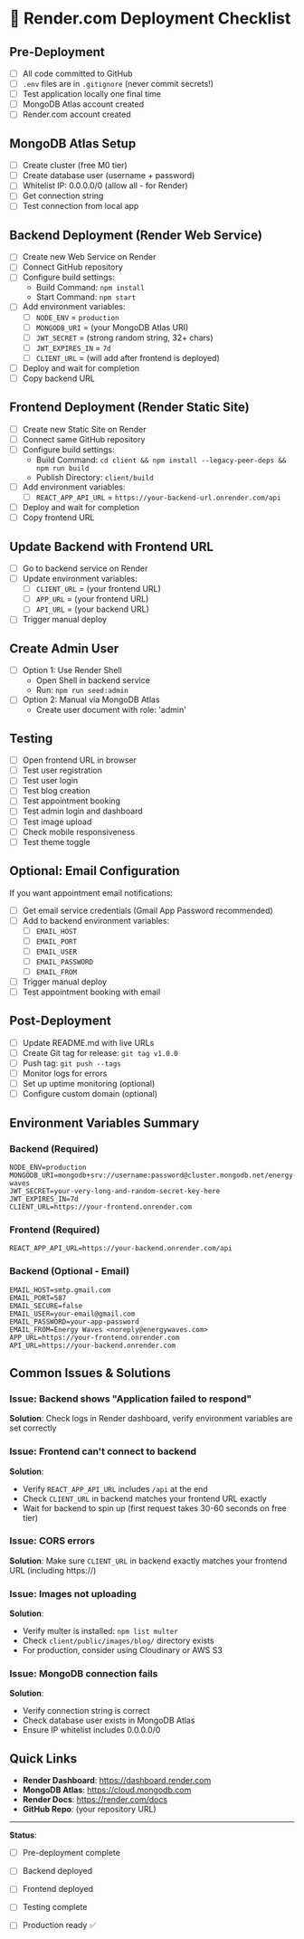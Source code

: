 # 🚀 Render.com Deployment Checklist

## Pre-Deployment

- [ ] All code committed to GitHub
- [ ] `.env` files are in `.gitignore` (never commit secrets!)
- [ ] Test application locally one final time
- [ ] MongoDB Atlas account created
- [ ] Render.com account created

## MongoDB Atlas Setup

- [ ] Create cluster (free M0 tier)
- [ ] Create database user (username + password)
- [ ] Whitelist IP: 0.0.0.0/0 (allow all - for Render)
- [ ] Get connection string
- [ ] Test connection from local app

## Backend Deployment (Render Web Service)

- [ ] Create new Web Service on Render
- [ ] Connect GitHub repository
- [ ] Configure build settings:
  - Build Command: `npm install`
  - Start Command: `npm start`
- [ ] Add environment variables:
  - [ ] `NODE_ENV` = `production`
  - [ ] `MONGODB_URI` = (your MongoDB Atlas URI)
  - [ ] `JWT_SECRET` = (strong random string, 32+ chars)
  - [ ] `JWT_EXPIRES_IN` = `7d`
  - [ ] `CLIENT_URL` = (will add after frontend is deployed)
- [ ] Deploy and wait for completion
- [ ] Copy backend URL

## Frontend Deployment (Render Static Site)

- [ ] Create new Static Site on Render
- [ ] Connect same GitHub repository
- [ ] Configure build settings:
  - Build Command: `cd client && npm install --legacy-peer-deps && npm run build`
  - Publish Directory: `client/build`
- [ ] Add environment variables:
  - [ ] `REACT_APP_API_URL` = `https://your-backend-url.onrender.com/api`
- [ ] Deploy and wait for completion
- [ ] Copy frontend URL

## Update Backend with Frontend URL

- [ ] Go to backend service on Render
- [ ] Update environment variables:
  - [ ] `CLIENT_URL` = (your frontend URL)
  - [ ] `APP_URL` = (your frontend URL)
  - [ ] `API_URL` = (your backend URL)
- [ ] Trigger manual deploy

## Create Admin User

- [ ] Option 1: Use Render Shell
  - Open Shell in backend service
  - Run: `npm run seed:admin`
- [ ] Option 2: Manual via MongoDB Atlas
  - Create user document with role: 'admin'

## Testing

- [ ] Open frontend URL in browser
- [ ] Test user registration
- [ ] Test user login
- [ ] Test blog creation
- [ ] Test appointment booking
- [ ] Test admin login and dashboard
- [ ] Test image upload
- [ ] Check mobile responsiveness
- [ ] Test theme toggle

## Optional: Email Configuration

If you want appointment email notifications:

- [ ] Get email service credentials (Gmail App Password recommended)
- [ ] Add to backend environment variables:
  - [ ] `EMAIL_HOST`
  - [ ] `EMAIL_PORT`
  - [ ] `EMAIL_USER`
  - [ ] `EMAIL_PASSWORD`
  - [ ] `EMAIL_FROM`
- [ ] Trigger manual deploy
- [ ] Test appointment booking with email

## Post-Deployment

- [ ] Update README.md with live URLs
- [ ] Create Git tag for release: `git tag v1.0.0`
- [ ] Push tag: `git push --tags`
- [ ] Monitor logs for errors
- [ ] Set up uptime monitoring (optional)
- [ ] Configure custom domain (optional)

## Environment Variables Summary

### Backend (Required)
```
NODE_ENV=production
MONGODB_URI=mongodb+srv://username:password@cluster.mongodb.net/energy-waves
JWT_SECRET=your-very-long-and-random-secret-key-here
JWT_EXPIRES_IN=7d
CLIENT_URL=https://your-frontend.onrender.com
```

### Frontend (Required)
```
REACT_APP_API_URL=https://your-backend.onrender.com/api
```

### Backend (Optional - Email)
```
EMAIL_HOST=smtp.gmail.com
EMAIL_PORT=587
EMAIL_SECURE=false
EMAIL_USER=your-email@gmail.com
EMAIL_PASSWORD=your-app-password
EMAIL_FROM=Energy Waves <noreply@energywaves.com>
APP_URL=https://your-frontend.onrender.com
API_URL=https://your-backend.onrender.com
```

## Common Issues & Solutions

### Issue: Backend shows "Application failed to respond"
**Solution**: Check logs in Render dashboard, verify environment variables are set correctly

### Issue: Frontend can't connect to backend
**Solution**: 
- Verify `REACT_APP_API_URL` includes `/api` at the end
- Check `CLIENT_URL` in backend matches your frontend URL exactly
- Wait for backend to spin up (first request takes 30-60 seconds on free tier)

### Issue: CORS errors
**Solution**: Make sure `CLIENT_URL` in backend exactly matches your frontend URL (including https://)

### Issue: Images not uploading
**Solution**: 
- Verify multer is installed: `npm list multer`
- Check `client/public/images/blog/` directory exists
- For production, consider using Cloudinary or AWS S3

### Issue: MongoDB connection fails
**Solution**:
- Verify connection string is correct
- Check database user exists in MongoDB Atlas
- Ensure IP whitelist includes 0.0.0.0/0

## Quick Links

- **Render Dashboard**: https://dashboard.render.com
- **MongoDB Atlas**: https://cloud.mongodb.com
- **Render Docs**: https://render.com/docs
- **GitHub Repo**: (your repository URL)

---

**Status**: 
- [ ] Pre-deployment complete
- [ ] Backend deployed
- [ ] Frontend deployed
- [ ] Testing complete
- [ ] Production ready ✅

